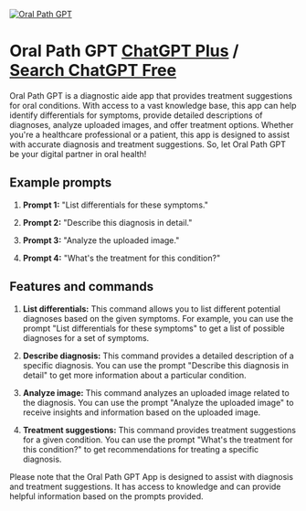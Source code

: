 
[![Oral Path GPT](https://files.oaiusercontent.com/file-ZFGjjT6tZPWUVU47WuaieiZ3?se=2123-10-16T19%3A43%3A40Z&sp=r&sv=2021-08-06&sr=b&rscc=max-age%3D31536000%2C%20immutable&rscd=attachment%3B%20filename%3Da32ec849-07cb-485a-8768-94a9e0bcad90.png&sig=/5AL5K9SCXR%2BfkoPZrm5Qil9XRGZRmwCy8nFEgebtic%3D)](https://chat.openai.com/g/g-xKp0DTBHv-oral-path-gpt)

# Oral Path GPT [ChatGPT Plus](https://chat.openai.com/g/g-xKp0DTBHv-oral-path-gpt) / [Search ChatGPT Free](https://gptcall.net/index.html#/?search=Oral%20Path%20GPT)

Oral Path GPT is a diagnostic aide app that provides treatment suggestions for oral conditions. With access to a vast knowledge base, this app can help identify differentials for symptoms, provide detailed descriptions of diagnoses, analyze uploaded images, and offer treatment options. Whether you're a healthcare professional or a patient, this app is designed to assist with accurate diagnosis and treatment suggestions. So, let Oral Path GPT be your digital partner in oral health!

## Example prompts

1. **Prompt 1:** "List differentials for these symptoms."

2. **Prompt 2:** "Describe this diagnosis in detail."

3. **Prompt 3:** "Analyze the uploaded image."

4. **Prompt 4:** "What's the treatment for this condition?"

## Features and commands

1. **List differentials:** This command allows you to list different potential diagnoses based on the given symptoms. For example, you can use the prompt "List differentials for these symptoms" to get a list of possible diagnoses for a set of symptoms.

2. **Describe diagnosis:** This command provides a detailed description of a specific diagnosis. You can use the prompt "Describe this diagnosis in detail" to get more information about a particular condition.

3. **Analyze image:** This command analyzes an uploaded image related to the diagnosis. You can use the prompt "Analyze the uploaded image" to receive insights and information based on the uploaded image.

4. **Treatment suggestions:** This command provides treatment suggestions for a given condition. You can use the prompt "What's the treatment for this condition?" to get recommendations for treating a specific diagnosis.

Please note that the Oral Path GPT App is designed to assist with diagnosis and treatment suggestions. It has access to knowledge and can provide helpful information based on the prompts provided.


